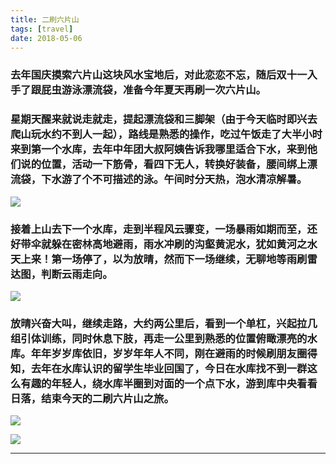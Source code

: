 ```yaml
---
title: 二刷六片山
tags: [travel]
date: 2018-05-06
---
```


### 去年国庆摸索六片山这块风水宝地后，对此恋恋不忘，随后双十一入手了跟屁虫游泳漂流袋，准备今年夏天再刷一次六片山。

### 星期天醒来就说走就走，提起漂流袋和三脚架（由于今天临时即兴去爬山玩水约不到人一起），路线是熟悉的操作，吃过午饭走了大半小时来到第一个水库，去年中年团大叔阿姨告诉我哪里适合下水，来到他们说的位置，活动一下筋骨，看四下无人，转换好装备，腰间绑上漂流袋，下水游了个不可描述的泳。午间时分天热，泡水清凉解暑。

![](https://wx1.sinaimg.cn/mw1024/67804861ly1fr2sx13k4tj21kw16okjo.jpg)

### 接着上山去下一个水库，走到半程风云骤变，一场暴雨如期而至，还好带伞就躲在密林高地避雨，雨水冲刷的沟壑黄泥水，犹如黄河之水天上来！第一场停了，以为放晴，然而下一场继续，无聊地等雨刷雷达图，判断云雨走向。

![](https://wx1.sinaimg.cn/mw690/67804861ly1fr2swyayh5j20ku112npe.jpg)

### 放晴兴奋大叫，继续走路，大约两公里后，看到一个单杠，兴起拉几组引体训练，同时休息下肢，再走一公里到熟悉的位置俯瞰漂亮的水库。年年岁岁库依旧，岁岁年年人不同，刚在避雨的时候刷朋友圈得知，去年在水库认识的留学生毕业回国了，今日在水库找不到一群这么有趣的年轻人，绕水库半圈到对面的一个点下水，游到库中央看看日落，结束今天的二刷六片山之旅。

![](https://wx1.sinaimg.cn/mw1024/67804861ly1fr2swxywwwj21kw23ve82.jpg)

![](https://wx1.sinaimg.cn/mw690/67804861ly1fr2taway0jj21kw23vhdt.jpg)

 * * *
